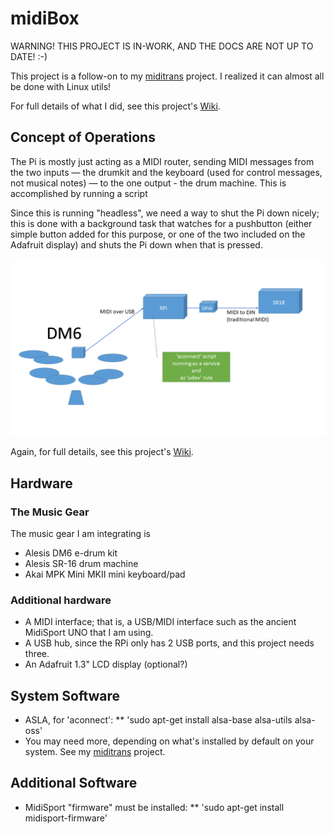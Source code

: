 # midiBox

WARNING! THIS PROJECT IS IN-WORK, AND THE DOCS ARE NOT UP TO DATE! :-)

 
This project is a follow-on to my [miditrans](https://github.com/RobCranfill/miditrans) project. I realized it can almost all be done with Linux utils!

For full details of what I did, see this project's [Wiki](https://github.com/RobCranfill/midiBox/wiki).

## Concept of Operations
The Pi is mostly just acting as a MIDI router, sending MIDI messages from the two inputs &mdash; the drumkit and the keyboard (used for control messages, not musical notes) &mdash; to the one output - the drum machine. This is accomplished by running a script

Since this is running "headless", we need a way to shut the Pi down nicely; this is done with a background task that watches for a pushbutton (either simple button added for this purpose, or one of the two included on the Adafruit display) and shuts the Pi down when that is pressed.

![midibox diagram](midibox.png)


Again, for full details, see this project's [Wiki](https://github.com/RobCranfill/midiBox/wiki).


## Hardware

### The Music Gear
The music gear I am integrating is
 * Alesis DM6 e-drum kit
 * Alesis SR-16 drum machine
 * Akai MPK Mini MKII mini keyboard/pad

### Additional hardware
 * A MIDI interface; that is, a USB/MIDI interface such as the ancient MidiSport UNO that I am using.
 * A USB hub, since the RPi only has 2 USB ports, and this project needs three.
 * An Adafruit 1.3" LCD display (optional?)

## System Software
 * ASLA, for 'aconnect':
 ** 'sudo apt-get install alsa-base alsa-utils alsa-oss'
 * You may need more, depending on what's installed by default on your system. See my [miditrans](https://github.com/RobCranfill/miditrans) project.

## Additional Software
 * MidiSport "firmware" must be installed:
 ** 'sudo apt-get install midisport-firmware'
